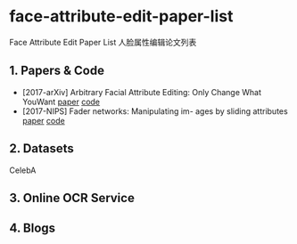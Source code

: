 # face-attribute-edit-paper-list
Face Attribute Edit Paper List 人脸属性编辑论文列表

## 1. Papers & Code
* [2017-arXiv] Arbitrary Facial Attribute Editing: Only Change What YouWant [paper](https://arxiv.org/pdf/1711.10678) [code](https://github.com/LynnHo/AttGAN-Tensorflow)
* [2017-NIPS] Fader networks: Manipulating im- ages by sliding attributes [paper](https://arxiv.org/pdf/1706.00409) [code](https://github.com/facebookresearch/FaderNetworks)

## 2. Datasets
CelebA

## 3. Online OCR Service

## 4. Blogs
